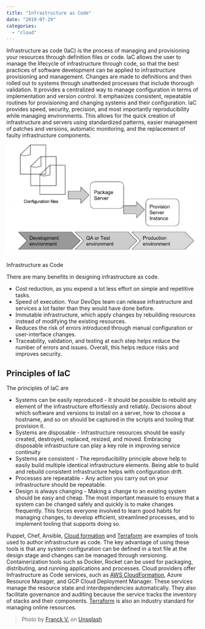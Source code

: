 ```yaml
---
title: "Infrastructure as Code"
date: "2019-07-29"
categories: 
  - "cloud"
---
```


Infrastructure as code (IaC) is the process of managing and provisioning your resources through definition files or code. IaC allows the user to manage the lifecycle of infrastructure through code, so that the best practices of software development can be applied to infrastructure provisioning and management. Changes are made to definitions and then rolled out to systems through unattended processes that include thorough validation. It provides a centralized way to manage configuration in terms of implementation and version control. It emphasizes consistent, repeatable routines for provisioning and changing systems and their configuration. IaC provides speed, security, precision, and most importantly reproducibility while managing environments. This allows for the quick creation of infrastructure and servers using standardized patterns, easier management of patches and versions, automatic monitoring, and the replacement of faulty infrastructure components.

![](images/Infrastructure-as-code.png)

Infrastructure as Code

There are many benefits in designing infrastructure as code.

- Cost reduction, as you expend a lot less effort on simple and repetitive tasks.
- Speed of execution. Your DevOps team can release infrastructure and services a lot faster than they would have done before.
- Immutable infrastructure, which apply changes by rebuilding resources instead of modifying the existing resources.
- Reduces the risk of errors introduced through manual configuration or user-interface changes.
- Traceability, validation, and testing at each step helps reduce the number of errors and issues. Overall, this helps reduce risks and improves security.

## Principles of IaC

The principles of IaC are

- Systems can be easily reproduced - It should be possible to rebuild any element of the infrastructure effortlessly and reliably. Decisions about which software and versions to install on a server, how to choose a hostname, and so on should be captured in the scripts and tooling that provision it.
- Systems are disposable - Infrastructure resources should be easily created, destroyed, replaced, resized, and moved. Embracing disposable infrastructure can play a key role in improving service continuity
- Systems are consistent - The reproducibility principle above help to easily build multiple identical infrastructure elements. Being able to build and rebuild consistent infrastructure helps with configuration drift.
- Processes are repeatable - Any action you carry out on your infrastructure should be repeatable.
- Design is always changing - Making a change to an existing system should be easy and cheap. The most important measure to ensure that a system can be changed safely and quickly is to make changes frequently. This forces everyone involved to learn good habits for managing changes, to develop efficient, streamlined processes, and to implement tooling that supports doing so.

Puppet, Chef, Ansible, [Cloud formation](https://pradeeploganathan.com/cloud/aws-cloudformation/) and [Terraform](https://pradeeploganathan.com/cloud/terraform-getting-started/) are examples of tools used to author infrastructure as code. The key advantage of using these tools is that any system configuration can be defined in a text file at the design stage and changes can be managed through versioning. Containerization tools such as Docker, Rocket can be used for packaging, distributing, and running applications and processes. Cloud providers offer Infrastructure as Code services, such as [AWS CloudFormation](https://pradeeploganathan.com/cloud/aws-cloudformation/), Azure Resource Manager, and GCP Cloud Deployment Manager. These services manage the resource state and interdependencies automatically. They also facilitate governance and auditing because the service tracks the inventory of stacks and their components. [Terraform](https://pradeeploganathan.com/cloud/terraform-getting-started/) is also an industry standard for managing online resources.

> Photo by [Franck V.](https://unsplash.com/@franckinjapan?utm_source=unsplash&utm_medium=referral&utm_content=creditCopyText) on [Unsplash](https://unsplash.com/search/photos/automation?utm_source=unsplash&utm_medium=referral&utm_content=creditCopyText)
